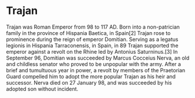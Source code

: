 Trajan
======

Trajan was Roman Emperor from 98 to 117 AD. Born into a non-patrician family in the province of Hispania Baetica, 
in Spain[2] Trajan rose to prominence during the reign of emperor Domitian. Serving as a legatus legionis 
in Hispania Tarraconensis, in Spain, in 89 Trajan supported the emperor against a revolt on the Rhine led 
by Antonius Saturninus.[3] In September 96, Domitian was succeeded by Marcus Cocceius Nerva, an old and 
childless senator who proved to be unpopular with the army. After a brief and tumultuous year in power, 
a revolt by members of the Praetorian Guard compelled him to adopt the more popular Trajan as his heir 
and successor. Nerva died on 27 January 98, and was succeeded by his adopted son without incident.

